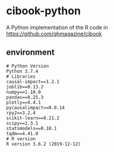 # cibook-python
A Python implementation of the R code in https://github.com/ghmagazine/cibook
## environment
```
# Python Version
Python 3.7.4
# Libraries
causal-impact==1.2.1
joblib==0.13.2
numpy==1.18.0
pandas==0.25.3
plotly==4.4.1
pycausalimpact==0.0.14
rpy2==3.2.4
scikit-learn==0.21.2
scipy==1.3.1
statsmodels==0.10.1
tqdm==4.41.0
# R version
R version 3.6.2 (2019-12-12)
```
